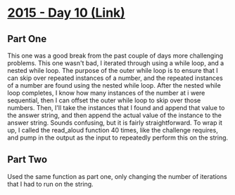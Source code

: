 # [2015 - Day 10 (Link)](https://adventofcode.com/2015/day/10)

## Part One
This one was a good break from the past couple of days more challenging problems. This one wasn't bad, I iterated through using a while loop, and a nested while loop. The purpose of the outer while loop is to ensure that I can skip over repeated instances of a number, and the repeated instances of a number are found using the nested while loop. After the nested while loop completes, I know how many instances of the number at i were sequential, then I can offset the outer while loop to skip over those numbers. Then, I'll take the instances that I found and append that value to the answer string, and then append the actual value of the instance to the answer string. Sounds confusing, but it is fairly straightforward. To wrap it up, I called the read_aloud function 40 times, like the challenge requires, and pump in the output as the input to repeatedly perform this on the string.

## Part Two
Used the same function as part one, only changing the number of iterations that I had to run on the string.